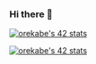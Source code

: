 ### Hi there 👋

[![orekabe's 42 stats](https://badge.mediaplus.ma/greenbinary/orekabe)](https://profile.intra.42.fr/users/orekabe)

<a href="https://github.com/oakoudad/badge42"><img src="https://badge.mediaplus.ma/https://c.tenor.com/0Y_xLi0iSTwAAAAC/one-piece-franky.gif/orekabe" alt="orekabe's 42 stats" /></a>

<!--
**MITIRIX/MITIRIX** is a ✨ _special_ ✨ repository because its `README.md` (this file) appears on your GitHub profile.

Here are some ideas to get you started:

- 🔭 I’m currently working on ...
- 🌱 I’m currently learning ...
- 👯 I’m looking to collaborate on ...
- 🤔 I’m looking for help with ...
- 💬 Ask me about ...
- 📫 How to reach me: ...
- 😄 Pronouns: ...
- ⚡ Fun fact: ...
-->
